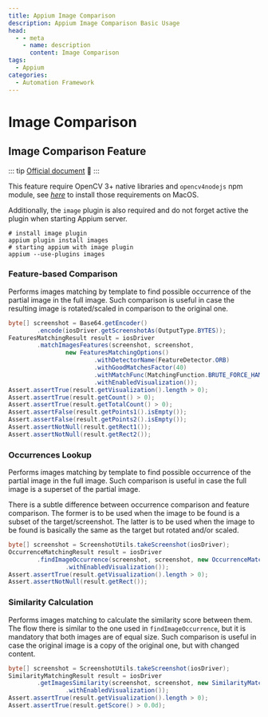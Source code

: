 ```yaml
---
title: Appium Image Comparison
description: Appium Image Comparison Basic Usage
head:
  - - meta
    - name: description
      content: Image Comparison
tags:
  - Appium
categories:
  - Automation Framework
---
```


# Image Comparison <Badge type="tip" text="Appium" /><Badge type="warning" text="Automation Framework" />

## Image Comparison Feature

::: tip
[Official document](https://appium.github.io/appium.io/docs/en/writing-running-appium/image-comparison/) :star2:
:::

This feature require OpenCV 3+ native libraries and `opencv4nodejs` npm module,
see [_here_](../../software/opencv4nodejs-macos.md) to install those requirements
on MacOS.

Additionally, the `image` plugin is also required and do not forget active the
plugin when starting Appium server.

```shell
# install image plugin
appium plugin install images
# starting appium with image plugin
appium --use-plugins images
```

### Feature-based Comparison

Performs images matching by template to find possible occurrence of the partial image in the full image.
Such comparison is useful in case the resulting image is rotated/scaled in
comparison to the original one.

```java
byte[] screenshot = Base64.getEncoder()
        .encode(iosDriver.getScreenshotAs(OutputType.BYTES));
FeaturesMatchingResult result = iosDriver
        .matchImagesFeatures(screenshot, screenshot,
                new FeaturesMatchingOptions()
                        .withDetectorName(FeatureDetector.ORB)
                        .withGoodMatchesFactor(40)
                        .withMatchFunc(MatchingFunction.BRUTE_FORCE_HAMMING)
                        .withEnabledVisualization());
Assert.assertTrue(result.getVisualization().length > 0);
Assert.assertTrue(result.getCount() > 0);
Assert.assertTrue(result.getTotalCount() > 0);
Assert.assertFalse(result.getPoints1().isEmpty());
Assert.assertFalse(result.getPoints2().isEmpty());
Assert.assertNotNull(result.getRect1());
Assert.assertNotNull(result.getRect2());
```

### Occurrences Lookup

Performs images matching by template to find possible occurrence of the partial
image in the full image. Such comparison is useful in case the full image is a
superset of the partial image.

There is a subtle difference between occurrence comparison and feature comparison.
The former is to be used when the image to be found is a subset of the target/screenshot.
The latter is to be used when the image to be found is basically the same as the
target but rotated and/or scaled.

```java
byte[] screenshot = ScreenshotUtils.takeScreenshot(iosDriver);
OccurrenceMatchingResult result = iosDriver
        .findImageOccurrence(screenshot, screenshot, new OccurrenceMatchingOptions()
                .withEnabledVisualization());
Assert.assertTrue(result.getVisualization().length > 0);
Assert.assertNotNull(result.getRect());
```

### Similarity Calculation

Performs images matching to calculate the similarity score between them. The flow
there is similar to the one used in `findImageOccurrence`, but it is mandatory that
both images are of equal size. Such comparison is useful in case the original
image is a copy of the original one, but with changed content.

```java
byte[] screenshot = ScreenshotUtils.takeScreenshot(iosDriver);
SimilarityMatchingResult result = iosDriver
        .getImagesSimilarity(screenshot, screenshot, new SimilarityMatchingOptions()
                .withEnabledVisualization());
Assert.assertTrue(result.getVisualization().length > 0);
Assert.assertTrue(result.getScore() > 0.0d);
```
